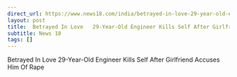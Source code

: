 ```yaml
---
direct_url: https://www.news18.com/india/betrayed-in-love-29-year-old-engineer-kills-self-after-girlfriend-accuses-him-of-rape-ws-l-9605178.html
layout: post
title:  Betrayed In Love   29-Year-Old Engineer Kills Self After Girlfriend Accuses Him Of Rape
subtitle: News 18
tags: []
---
```


 Betrayed In Love   29-Year-Old Engineer Kills Self After Girlfriend Accuses Him Of Rape

